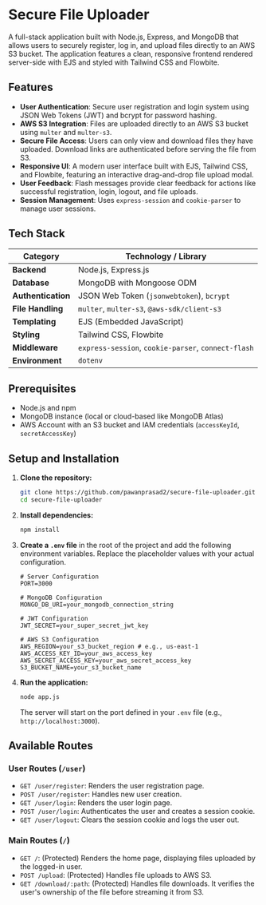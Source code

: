# Secure File Uploader

A full-stack application built with Node.js, Express, and MongoDB that allows users to securely register, log in, and upload files directly to an AWS S3 bucket. The application features a clean, responsive frontend rendered server-side with EJS and styled with Tailwind CSS and Flowbite.

## Features

-   **User Authentication**: Secure user registration and login system using JSON Web Tokens (JWT) and bcrypt for password hashing.
-   **AWS S3 Integration**: Files are uploaded directly to an AWS S3 bucket using `multer` and `multer-s3`.
-   **Secure File Access**: Users can only view and download files they have uploaded. Download links are authenticated before serving the file from S3.
-   **Responsive UI**: A modern user interface built with EJS, Tailwind CSS, and Flowbite, featuring an interactive drag-and-drop file upload modal.
-   **User Feedback**: Flash messages provide clear feedback for actions like successful registration, login, logout, and file uploads.
-   **Session Management**: Uses `express-session` and `cookie-parser` to manage user sessions.

## Tech Stack

| Category         | Technology / Library                                       |
| ---------------- | ---------------------------------------------------------- |
| **Backend**      | Node.js, Express.js                                        |
| **Database**     | MongoDB with Mongoose ODM                                  |
| **Authentication** | JSON Web Token (`jsonwebtoken`), `bcrypt`                    |
| **File Handling**  | `multer`, `multer-s3`, `@aws-sdk/client-s3`                |
| **Templating**     | EJS (Embedded JavaScript)                                  |
| **Styling**      | Tailwind CSS, Flowbite                                     |
| **Middleware**   | `express-session`, `cookie-parser`, `connect-flash`        |
| **Environment**  | `dotenv`                                                   |

## Prerequisites

-   Node.js and npm
-   MongoDB instance (local or cloud-based like MongoDB Atlas)
-   AWS Account with an S3 bucket and IAM credentials (`accessKeyId`, `secretAccessKey`)

## Setup and Installation

1.  **Clone the repository:**
    ```bash
    git clone https://github.com/pawanprasad2/secure-file-uploader.git
    cd secure-file-uploader
    ```

2.  **Install dependencies:**
    ```bash
    npm install
    ```

3.  **Create a `.env` file** in the root of the project and add the following environment variables. Replace the placeholder values with your actual configuration.

    ```env
    # Server Configuration
    PORT=3000

    # MongoDB Configuration
    MONGO_DB_URI=your_mongodb_connection_string

    # JWT Configuration
    JWT_SECRET=your_super_secret_jwt_key

    # AWS S3 Configuration
    AWS_REGION=your_s3_bucket_region # e.g., us-east-1
    AWS_ACCESS_KEY_ID=your_aws_access_key
    AWS_SECRET_ACCESS_KEY=your_aws_secret_access_key
    S3_BUCKET_NAME=your_s3_bucket_name
    ```

4.  **Run the application:**
    ```bash
    node app.js
    ```
    The server will start on the port defined in your `.env` file (e.g., `http://localhost:3000`).

## Available Routes

### User Routes (`/user`)

-   `GET /user/register`: Renders the user registration page.
-   `POST /user/register`: Handles new user creation.
-   `GET /user/login`: Renders the user login page.
-   `POST /user/login`: Authenticates the user and creates a session cookie.
-   `GET /user/logout`: Clears the session cookie and logs the user out.

### Main Routes (`/`)

-   `GET /`: (Protected) Renders the home page, displaying files uploaded by the logged-in user.
-   `POST /upload`: (Protected) Handles file uploads to AWS S3.
-   `GET /download/:path`: (Protected) Handles file downloads. It verifies the user's ownership of the file before streaming it from S3.
